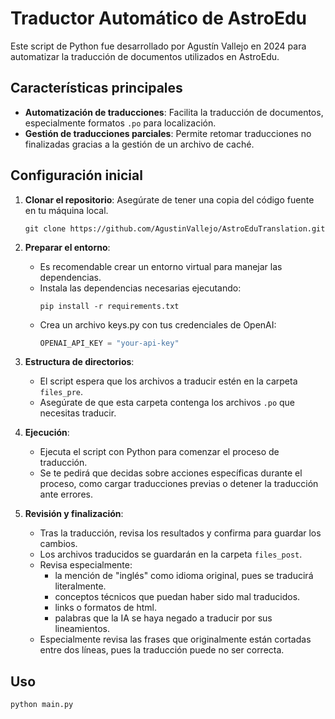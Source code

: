 # Traductor Automático de AstroEdu

Este script de Python fue desarrollado por Agustín Vallejo en 2024 para automatizar la traducción de documentos utilizados en AstroEdu.

## Características principales

- **Automatización de traducciones**: Facilita la traducción de documentos, especialmente formatos `.po` para localización.
- **Gestión de traducciones parciales**: Permite retomar traducciones no finalizadas gracias a la gestión de un archivo de caché.

## Configuración inicial

1. **Clonar el repositorio**:
   Asegúrate de tener una copia del código fuente en tu máquina local.
    ```shell
    git clone https://github.com/AgustinVallejo/AstroEduTranslation.git
    ```

2. **Preparar el entorno**:
   - Es recomendable crear un entorno virtual para manejar las dependencias.
   - Instala las dependencias necesarias ejecutando:
     ```shell
     pip install -r requirements.txt
     ```
   - Crea un archivo keys.py con tus credenciales de OpenAI:
     ```python
     OPENAI_API_KEY = "your-api-key"
     ```

3. **Estructura de directorios**:
   - El script espera que los archivos a traducir estén en la carpeta `files_pre`.
   - Asegúrate de que esta carpeta contenga los archivos `.po` que necesitas traducir.

4. **Ejecución**:
   - Ejecuta el script con Python para comenzar el proceso de traducción.
   - Se te pedirá que decidas sobre acciones específicas durante el proceso, como cargar traducciones previas o detener la traducción ante errores.

5. **Revisión y finalización**:
   - Tras la traducción, revisa los resultados y confirma para guardar los cambios.
   - Los archivos traducidos se guardarán en la carpeta `files_post`.
   - Revisa especialmente:
      - la mención de "inglés" como idioma original, pues se traducirá literalmente.
      - conceptos técnicos que puedan haber sido mal traducidos.
      - links o formatos de html.
      - palabras que la IA se haya negado a traducir por sus lineamientos.
   - Especialmente revisa las frases que originalmente están cortadas entre dos líneas, pues la traducción puede no ser correcta.

## Uso

```shell
python main.py
